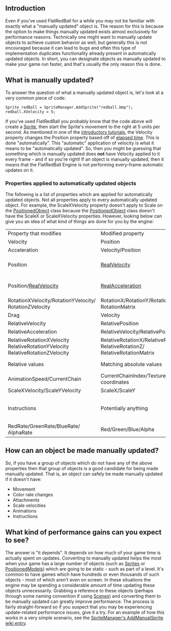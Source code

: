 ## Introduction

Even if you've used FlatRedBall for a while you may not be familiar with exactly what a "manually updated" object is. The reason for this is because the option to make things manually updated exists almost exclusively for performance reasons. Technically one might want to manually update objects to achieve custom behavior as well, but generally this is not encouraged because it can lead to bugs and often this type of implementation duplicates functionality already present in automatically updated objects. In short, you can designate objects as manually updated to make your game run faster, and that's usually the only reason this is done.

## What is manually updated?

To answer the question of what a manually updated object is, let's look at a very common piece of code:

    Sprite redBall = SpriteManager.AddSprite("redball.bmp");
    redball.XVelocity = 5;

If you've used FlatRedBall you probably know that the code above will create a [Sprite](/frb/docs/index.php?title=FlatRedBall.Sprite.md "FlatRedBall.Sprite"), then start the Sprite's movement to the right at 5 units per second. As mentioned in one of the [introductory tutorials](/frb/docs/index.php?title=FlatRedBallXna:Tutorials:Velocity.md "FlatRedBallXna:Tutorials:Velocity"), the Velocity property changes the Position property based off of [elapsed time](/frb/docs/index.php?title=FlatRedBall.TimeManager.SecondDifference.md "FlatRedBall.TimeManager.SecondDifference"). This is done "automatically". This "automatic" application of velocity is what it means to be "automatically updated". So, then you might be guessing that something which is manually updated does **not** have Velocity applied to it every frame - and if so you're right! If an object is manually updated, then it means that the FlatRedBall Engine is not performing every-frame automatic updates on it.

### Properties applied to automatically updated objects

The following is a list of properties which are applied for automatically updated objects. Not all properties apply to every automatically updated object. For example, the ScaleXVelocity property doesn't apply to Scale on the [PositionedObject](/frb/docs/index.php?title=FlatRedBall.PositionedObject.md "FlatRedBall.PositionedObject") class because the [PositionedObject](/frb/docs/index.php?title=FlatRedBall.PositionedObject.md "FlatRedBall.PositionedObject") class doesn't have the ScaleX or ScaleXVelocity properties. However, looking below can give you an idea of what kind of things are done for you by the engine:

|                                                                                                                                                  |                                                                                                                                             |                                                                                                                                                        |
|--------------------------------------------------------------------------------------------------------------------------------------------------|---------------------------------------------------------------------------------------------------------------------------------------------|--------------------------------------------------------------------------------------------------------------------------------------------------------|
| Property that modifies                                                                                                                           | Modified property                                                                                                                           | Notes                                                                                                                                                  |
| Velocity                                                                                                                                         | Position                                                                                                                                    |                                                                                                                                                        |
| Acceleration                                                                                                                                     | Velocity/Position                                                                                                                           |                                                                                                                                                        |
| Position                                                                                                                                         | [RealVelocity](/frb/docs/index.php?title=FlatRedBall.PositionedObject.md#Real_Velocity_and_Acceleration "FlatRedBall.PositionedObject")     | If [KeepTrackOfReal](/frb/docs/index.php?title=FlatRedBall.PositionedObject.md#Real_Velocity_and_Acceleration "FlatRedBall.PositionedObject") is true. |
| Position/[RealVelocity](/frb/docs/index.php?title=FlatRedBall.PositionedObject.md#Real_Velocity_and_Acceleration "FlatRedBall.PositionedObject") | [RealAcceleration](/frb/docs/index.php?title=FlatRedBall.PositionedObject.md#Real_Velocity_and_Acceleration "FlatRedBall.PositionedObject") | If [KeepTrackOfReal](/frb/docs/index.php?title=FlatRedBall.PositionedObject.md#Real_Velocity_and_Acceleration "FlatRedBall.PositionedObject") is true. |
| RotationXVelocity/RotationYVelocity/ RotationZVelocity                                                                                           | RotationX/RotationY/RotationZ RotationMatrix                                                                                                |                                                                                                                                                        |
| Drag                                                                                                                                             | Velocity                                                                                                                                    |                                                                                                                                                        |
| RelativeVelocity                                                                                                                                 | RelativePosition                                                                                                                            |                                                                                                                                                        |
| RelativeAcceleration                                                                                                                             | RelativeVelocity/RelativePosition                                                                                                           |                                                                                                                                                        |
| RelativeRotationXVelocity RelativeRotationYVelocity RelativeRotationZVelocity                                                                    | RelativeRotationX/RelativeRotationY/ RelativeRotationZ/ RelativeRotationMatrix                                                              |                                                                                                                                                        |
| Relative values                                                                                                                                  | Matching absolute values                                                                                                                    | If Parent is not null.                                                                                                                                 |
| AnimationSpeed/CurrentChain                                                                                                                      | CurrentChainIndex/Texture/Texture coordinates                                                                                               |                                                                                                                                                        |
| ScaleXVelocity/ScaleYVelocity                                                                                                                    | ScaleX/ScaleY                                                                                                                               |                                                                                                                                                        |
| Instructions                                                                                                                                     | Potentially anything                                                                                                                        | The engine calls Instructions on any IInstructable that it manages.                                                                                    |
| RedRate/GreenRate/BlueRate/ AlphaRate                                                                                                            | Red/Green/Blue/Alpha                                                                                                                        |                                                                                                                                                        |

## How can an object be made manually updated?

So, if you have a group of objects which do not have any of the above properties then that group of objects is a good candidate for being made manually updated. That is, an object can safely be made manually updated if it doesn't have:

-   Movement
-   Color rate changes
-   Attachments
-   Scale velocities
-   Animations
-   Instructions

## What kind of performance gains can you expect to see?

The answer is "it depends". It depends on how much of your game time is actually spent on updates. Converting to manually updated helps the most when your game has a large number of objects (such as [Sprites](/frb/docs/index.php?title=FlatRedBall.Sprite.md "FlatRedBall.Sprite") or [PositionedModels](/frb/docs/index.php?title=FlatRedBall.Graphics.Model.PositionedModel.md "FlatRedBall.Graphics.Model.PositionedModel")) which are going to be static - such as part of a level. It's common to have games which have hundreds or even thousands of such objects - most of which aren't even on screen. In these situations the engine may be spending a considerable amount of time updating these objects unnecessarily. Grabbing a reference to these objects (perhaps through some naming convention if using [Scenes](/frb/docs/index.php?title=FlatRedBall.Scene.md "FlatRedBall.Scene")) and converting them to be manually updated can greatly improve performance. The process is fairly straight-forward so if you suspect that you may be experiencing update-related performance issues, give it a try. For an example of how this works in a very simple scenario, see the [SpriteManager's AddManualSprite wiki entry](/frb/docs/index.php?title=FlatRedBall.Sprite.mdManager.AddManualSprite "FlatRedBall.SpriteManager.AddManualSprite").
